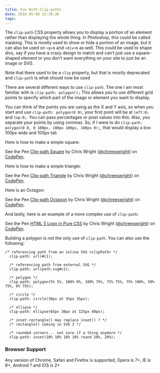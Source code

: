 ```yaml
---
title: Fun With Clip-paths
date: 2016-05-06 15:39:36
tags:
---
```


The `clip-path` CSS property allows you to display a portion of an element rather than displaying the whole thing. In Photoshop, this could be called masking. This is mostly used to show or hide a portion of an image, but it can also be used on `<p>`s and `<div>`s as well. This could be used to shape divs, say if you have a crazy design to match and can’t just use a square-shaped element or you don’t want everything on your site to just be an image or SVG. 

Note that there used to be a `clip` property, but that is mostly deprecated and `clip-path` is what should now be used

There are several different ways to use `clip-path`. The one I am most familiar with is `clip-path: polygon();` This allows you to use different grid points to specify which part of the image or element you want to display.

You can think of the points you are using as the X and Y axis, so when you start and use 
`clip-path: polygon(0 0)`, your first point will be at `left:0;` and `top:0;`. You can pass percentages or pixel values into this. Also, you separate your points by using commas.
So, if I were to do
`clip-path: polygon(0 0, 0 100px, 100px 100px, 100px 0);`, that would display a box 100px wide and 100px tall.

Here is how to make a simple square:
<p data-height="266" data-theme-id="0" data-slug-hash="yOZBBJ" data-default-tab="css,result" data-user="chreeswright" data-embed-version="2" class="codepen">See the Pen <a href="http://codepen.io/chreeswright/pen/yOZBBJ/">Clip-path Square</a> by Chris Wright (<a href="http://codepen.io/chreeswright">@chreeswright</a>) on <a href="http://codepen.io">CodePen</a>.</p>
<script async src="//assets.codepen.io/assets/embed/ei.js"></script>

Here is how to make a simple triangle:
<p data-height="266" data-theme-id="0" data-slug-hash="BKMBag" data-default-tab="css,result" data-user="chreeswright" data-embed-version="2" class="codepen">See the Pen <a href="http://codepen.io/chreeswright/pen/BKMBag/">Clip-path Triangle</a> by Chris Wright (<a href="http://codepen.io/chreeswright">@chreeswright</a>) on <a href="http://codepen.io">CodePen</a>.</p>
<script async src="//assets.codepen.io/assets/embed/ei.js"></script>

Here is an Octagon: 
<p data-height="266" data-theme-id="0" data-slug-hash="NNoKxP" data-default-tab="css,result" data-user="chreeswright" data-embed-version="2" class="codepen">See the Pen <a href="http://codepen.io/chreeswright/pen/NNoKxP/">Clip-path Octagon</a> by Chris Wright (<a href="http://codepen.io/chreeswright">@chreeswright</a>) on <a href="http://codepen.io">CodePen</a>.</p>
<script async src="//assets.codepen.io/assets/embed/ei.js"></script>

And lastly, here is an example of a more complex use of `clip-path`:
<p data-height="412" data-theme-id="0" data-slug-hash="GZMyGV" data-default-tab="css,result" data-user="chreeswright" data-embed-version="2" class="codepen">See the Pen <a href="http://codepen.io/chreeswright/pen/GZMyGV/">HTML 5 Logo in Pure CSS</a> by Chris Wright (<a href="http://codepen.io/chreeswright">@chreeswright</a>) on <a href="http://codepen.io">CodePen</a>.</p>
<script async src="//assets.codepen.io/assets/embed/ei.js"></script>

Building a polygon is not the only use of `clip-path`. You can also use the following:
```
/* referencing path from an inline SVG <clipPath> */
  clip-path: url(#c1); 

  /* referencing path from external SVG */
  clip-path: url(path.svg#c1);

  /* polygon */
  clip-path: polygon(5% 5%, 100% 0%, 100% 75%, 75% 75%, 75% 100%, 50% 75%, 0% 75%);

  /* circle */
  clip-path: circle(30px at 35px 35px);

  /* ellipse */
  clip-path: ellipse(65px 30px at 125px 40px);

  /* inset-rectangle() may replace inset() ? */
  /* rectangle() coming in SVG 2 */

  /* rounded corners... not sure if a thing anymore */
  clip-path: inset(10% 10% 10% 10% round 20%, 20%);
```
### Browser Support
Any version of Chrome, Safari and Firefox is supported, Opera is 7+, IE is 8+, Android ? and IOS is 2+

